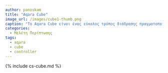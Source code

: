 ```yaml
---
author: panoskam
title: "Aqara Cube"
image_url: /images/cube1-thumb.png
caption: "Το Aqara Cube είναι ένας εύκολος τρόπος διάδρασης πραγματοποιώντας φυσικές κινήσεις σε έναν κύβο."
categories:
  - Μελέτη Περίπτωσης
tags:
  - aqara 
  - cube
  - controller
---
```


{% include cs-cube.md %}

